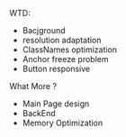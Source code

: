 WTD:
- Bacjground
- resolution adaptation
- ClassNames optimization 
- Anchor freeze problem
- Button responsive

What More ?
- Main Page design
- BackEnd
- Memory Optimization
